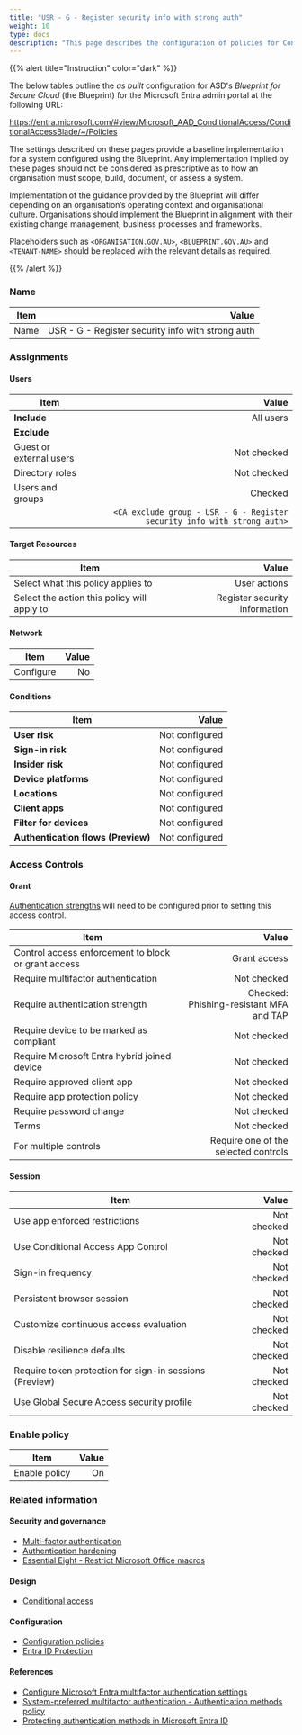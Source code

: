 ```yaml
---
title: "USR - G - Register security info with strong auth"
weight: 10
type: docs
description: "This page describes the configuration of policies for Conditional Access within Microsoft Entra ID associated with systems built according to the guidance provided by ASD's Blueprint for Secure Cloud."
---
```


{{% alert title="Instruction" color="dark" %}}

The below tables outline the _as built_ configuration for ASD's _Blueprint for Secure Cloud_ (the Blueprint) for the Microsoft Entra admin portal at the following URL:

<https://entra.microsoft.com/#view/Microsoft_AAD_ConditionalAccess/ConditionalAccessBlade/~/Policies>

The settings described on these pages provide a baseline implementation for a system configured using the Blueprint. Any implementation implied by these pages should not be considered as prescriptive as to how an organisation must scope, build, document, or assess a system.

Implementation of the guidance provided by the Blueprint will differ depending on an organisation’s operating context and organisational culture. Organisations should implement the Blueprint in alignment with their existing change management, business processes and frameworks.

Placeholders such as `<ORGANISATION.GOV.AU>`, `<BLUEPRINT.GOV.AU>` and `<TENANT-NAME>` should be replaced with the relevant details as required.

{{% /alert %}}

### Name

| Item |                                             Value |
| ---- | ------------------------------------------------: |
| Name | USR - G - Register security info with strong auth |

### Assignments

#### Users

| Item                    |                                                                    Value |
| ----------------------- | -----------------------------------------------------------------------: |
| **Include**             |                                                                All users |
| **Exclude**             |                                                                          |
| Guest or external users |                                                              Not checked |
| Directory roles         |                                                              Not checked |
| Users and groups        |                                                                  Checked |
|                         | `<CA exclude group - USR - G - Register security info with strong auth>` |

#### Target Resources

| Item                                        |                         Value |
| ------------------------------------------- | ----------------------------: |
| Select what this policy applies to          |                  User actions |
| Select the action this policy will apply to | Register security information |

#### Network

| Item      | Value |
| --------- | ----: |
| Configure |    No |

#### Conditions

| Item                               |          Value |
| ---------------------------------- | -------------: |
| **User risk**                      | Not configured |
| **Sign-in risk**                   | Not configured |
| **Insider risk**                   | Not configured |
| **Device platforms**               | Not configured |
| **Locations**                      | Not configured |
| **Client apps**                    | Not configured |
| **Filter for devices**             | Not configured |
| **Authentication flows (Preview)** | Not configured |

### Access Controls

#### Grant

[Authentication strengths](/configuration/entra-id/protection/conditional-access/authentication-strengths) will need to be configured prior to setting this access control.

| Item                                                |                                      Value |
| --------------------------------------------------- | -----------------------------------------: |
| Control access enforcement to block or grant access |                               Grant access |
| Require multifactor authentication                  |                                Not checked |
| Require authentication strength                     | Checked:<br>Phishing-resistant MFA and TAP |
| Require device to be marked as compliant            |                                Not checked |
| Require Microsoft Entra hybrid joined device        |                                Not checked |
| Require approved client app                         |                                Not checked |
| Require app protection policy                       |                                Not checked |
| Require password change                             |                                Not checked |
| Terms                                               |                                Not checked |
| For multiple controls                               |       Require one of the selected controls |

#### Session

| Item                                                    |       Value |
| ------------------------------------------------------- | ----------: |
| Use app enforced restrictions                           | Not checked |
| Use Conditional Access App Control                      | Not checked |
| Sign-in frequency                                       | Not checked |
| Persistent browser session                              | Not checked |
| Customize continuous access evaluation                  | Not checked |
| Disable resilience defaults                             | Not checked |
| Require token protection for sign-in sessions (Preview) | Not checked |
| Use Global Secure Access security profile               | Not checked |

### Enable policy

| Item          | Value |
| ------------- | ----: |
| Enable policy |    On |

### Related information

#### Security and governance

- [Multi-factor authentication](/security-and-governance/essential-eight/multi-factor-authentication)
- [Authentication hardening](/security-and-governance/system-security-plan/system-hardening-authentication)
- [Essential Eight - Restrict Microsoft Office macros](/security-and-governance/essential-eight/restrict-microsoft-office-macros)

#### Design

- [Conditional access](/design/platform/identity/conditional-access)

#### Configuration

- [Configuration policies](/configuration/intune/devices/configuration-policies)
- [Entra ID Protection](/configuration/entra-id/protection)

#### References

- [Configure Microsoft Entra multifactor authentication settings](https://learn.microsoft.comentra/identity/authentication/howto-mfa-mfasettings)
- [System-preferred multifactor authentication - Authentication methods policy](https://learn.microsoft.com/entra/identity/authentication/concept-system-preferred-multifactor-authentication)
- [Protecting authentication methods in Microsoft Entra ID](https://learn.microsoft.com/entra/identity/authentication/concept-authentication-default-enablement)
